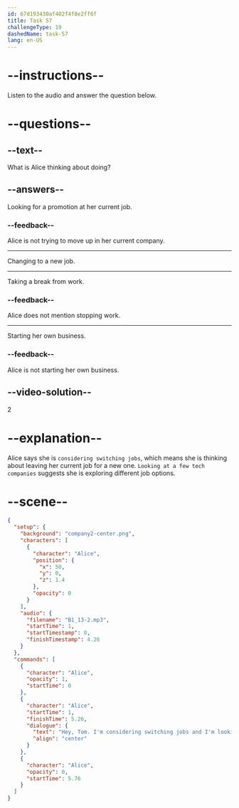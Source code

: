 ```yaml
---
id: 67d193430af402f4f8e2ff6f
title: Task 57
challengeType: 19
dashedName: task-57
lang: en-US
---
```


<!-- (Audio) Alice: Hey, Tom. I'm considering switching jobs, and I'm looking at a few tech companies. -->

# --instructions--

Listen to the audio and answer the question below.

# --questions--

## --text--

What is Alice thinking about doing?

## --answers--

Looking for a promotion at her current job.

### --feedback--

Alice is not trying to move up in her current company.

---

Changing to a new job.

---

Taking a break from work.

### --feedback--

Alice does not mention stopping work.

---

Starting her own business.

### --feedback--

Alice is not starting her own business.

## --video-solution--

2

# --explanation--

Alice says she is `considering switching jobs`, which means she is thinking about leaving her current job for a new one. `Looking at a few tech companies` suggests she is exploring different job options.

# --scene--

```json
{
  "setup": {
    "background": "company2-center.png",
    "characters": [
      {
        "character": "Alice",
        "position": {
          "x": 50,
          "y": 0,
          "z": 1.4
        },
        "opacity": 0
      }
    ],
    "audio": {
      "filename": "B1_13-2.mp3",
      "startTime": 1,
      "startTimestamp": 0,
      "finishTimestamp": 4.26
    }
  },
  "commands": [
    {
      "character": "Alice",
      "opacity": 1,
      "startTime": 0
    },
    {
      "character": "Alice",
      "startTime": 1,
      "finishTime": 5.26,
      "dialogue": {
        "text": "Hey, Tom. I'm considering switching jobs and I'm looking at a few tech companies.",
        "align": "center"
      }
    },
    {
      "character": "Alice",
      "opacity": 0,
      "startTime": 5.76
    }
  ]
}
```
